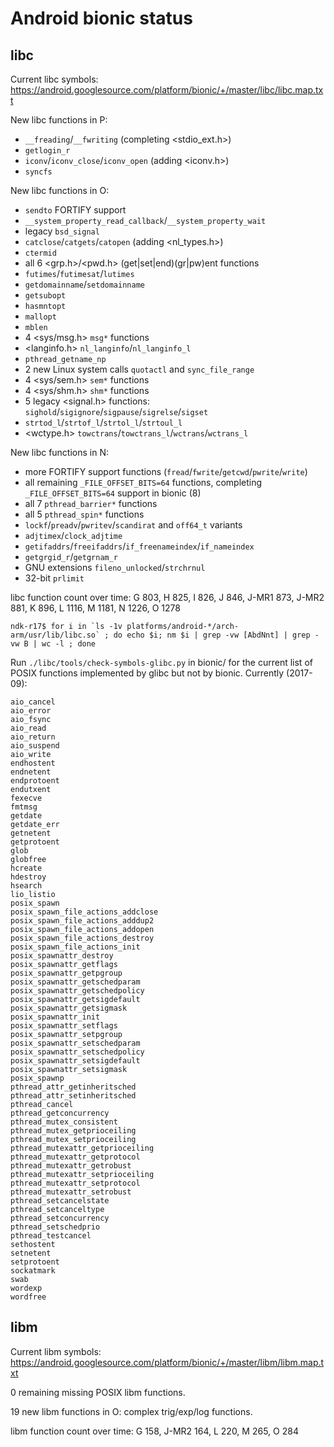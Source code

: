 Android bionic status
=====================

libc
----

Current libc symbols: https://android.googlesource.com/platform/bionic/+/master/libc/libc.map.txt

New libc functions in P:
  * `__freading`/`__fwriting` (completing <stdio_ext.h>)
  * `getlogin_r`
  * `iconv`/`iconv_close`/`iconv_open` (adding <iconv.h>)
  * `syncfs`

New libc functions in O:
  * `sendto` FORTIFY support
  * `__system_property_read_callback`/`__system_property_wait`
  * legacy `bsd_signal`
  * `catclose`/`catgets`/`catopen` (adding <nl_types.h>)
  * `ctermid`
  * all 6 <grp.h>/<pwd.h> (get|set|end)(gr|pw)ent functions
  * `futimes`/`futimesat`/`lutimes`
  * `getdomainname`/`setdomainname`
  * `getsubopt`
  * `hasmntopt`
  * `mallopt`
  * `mblen`
  * 4 <sys/msg.h> `msg*` functions
  * <langinfo.h> `nl_langinfo`/`nl_langinfo_l`
  * `pthread_getname_np`
  * 2 new Linux system calls `quotactl` and `sync_file_range`
  * 4 <sys/sem.h> `sem*` functions
  * 4 <sys/shm.h> `shm*` functions
  * 5 legacy <signal.h> functions: `sighold`/`sigignore`/`sigpause`/`sigrelse`/`sigset`
  * `strtod_l`/`strtof_l`/`strtol_l`/`strtoul_l`
  * <wctype.h> `towctrans`/`towctrans_l`/`wctrans`/`wctrans_l`

New libc functions in N:
  * more FORTIFY support functions (`fread`/`fwrite`/`getcwd`/`pwrite`/`write`)
  * all remaining `_FILE_OFFSET_BITS=64` functions, completing `_FILE_OFFSET_BITS=64` support in bionic (8)
  * all 7 `pthread_barrier*` functions
  * all 5 `pthread_spin*` functions
  * `lockf`/`preadv`/`pwritev`/`scandirat` and `off64_t` variants
  * `adjtimex`/`clock_adjtime`
  * `getifaddrs`/`freeifaddrs`/`if_freenameindex`/`if_nameindex`
  * `getgrgid_r`/`getgrnam_r`
  * GNU extensions `fileno_unlocked`/`strchrnul`
  * 32-bit `prlimit`

libc function count over time:
  G 803, H 825, I 826, J 846, J-MR1 873, J-MR2 881, K 896, L 1116, M 1181, N 1226, O 1278

```
ndk-r17$ for i in `ls -1v platforms/android-*/arch-arm/usr/lib/libc.so` ; do echo $i; nm $i | grep -vw [AbdNnt] | grep -vw B | wc -l ; done
```

Run `./libc/tools/check-symbols-glibc.py` in bionic/ for the current
list of POSIX functions implemented by glibc but not by bionic. Currently
(2017-09):
```
aio_cancel
aio_error
aio_fsync
aio_read
aio_return
aio_suspend
aio_write
endhostent
endnetent
endprotoent
endutxent
fexecve
fmtmsg
getdate
getdate_err
getnetent
getprotoent
glob
globfree
hcreate
hdestroy
hsearch
lio_listio
posix_spawn
posix_spawn_file_actions_addclose
posix_spawn_file_actions_adddup2
posix_spawn_file_actions_addopen
posix_spawn_file_actions_destroy
posix_spawn_file_actions_init
posix_spawnattr_destroy
posix_spawnattr_getflags
posix_spawnattr_getpgroup
posix_spawnattr_getschedparam
posix_spawnattr_getschedpolicy
posix_spawnattr_getsigdefault
posix_spawnattr_getsigmask
posix_spawnattr_init
posix_spawnattr_setflags
posix_spawnattr_setpgroup
posix_spawnattr_setschedparam
posix_spawnattr_setschedpolicy
posix_spawnattr_setsigdefault
posix_spawnattr_setsigmask
posix_spawnp
pthread_attr_getinheritsched
pthread_attr_setinheritsched
pthread_cancel
pthread_getconcurrency
pthread_mutex_consistent
pthread_mutex_getprioceiling
pthread_mutex_setprioceiling
pthread_mutexattr_getprioceiling
pthread_mutexattr_getprotocol
pthread_mutexattr_getrobust
pthread_mutexattr_setprioceiling
pthread_mutexattr_setprotocol
pthread_mutexattr_setrobust
pthread_setcancelstate
pthread_setcanceltype
pthread_setconcurrency
pthread_setschedprio
pthread_testcancel
sethostent
setnetent
setprotoent
sockatmark
swab
wordexp
wordfree
```

libm
----

Current libm symbols: https://android.googlesource.com/platform/bionic/+/master/libm/libm.map.txt

0 remaining missing POSIX libm functions.

19 new libm functions in O: complex trig/exp/log functions.

libm function count over time:
  G 158, J-MR2 164, L 220, M 265, O 284
